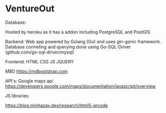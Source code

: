 # VentureOut

Database:

Hosted by heroku as it has a addon including PostgreSQL and PostGIS

Backend:
Web app powered by Golang (Go) and uses gin-gonic framework.
Database conneting and querying done using Go-SQL-Driver (github.com/go-sql-driver/mysql)


Frontend:
HTML
CSS
JS
JQUERY

MBD https://mdbootstrap.com

API's:
Google maps api
https://developers.google.com/maps/documentation/javascript/overview

JS libraries:

https://blog.minhazav.dev/research/html5-qrcode
